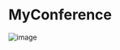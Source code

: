 # MyConference

![image](https://user-images.githubusercontent.com/1676321/188239398-4a6528f1-8ec4-47a6-98f9-4094b183a452.png)

